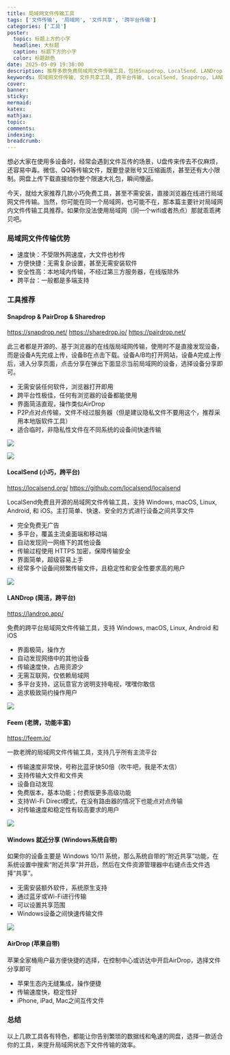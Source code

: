 ```yaml
---
title: 局域网文件传输工具
tags: ['文件传输', '局域网', '文件共享', '跨平台传输']
categories: ['工具']
poster:
  topic: 标题上方的小字
  headline: 大标题
  caption: 标题下方的小字
  color: 标题颜色
date: 2025-05-09 19:38:00
description: 推荐多款免费局域网文件传输工具，包括Snapdrop、LocalSend、LANDrop、Feem等，支持Windows、Mac、Linux、Android、iOS跨平台传输，无需安装软件，速度快且安全，告别U盘和网盘传输的烦恼。
keywords: 局域网文件传输, 文件共享工具, 跨平台传输, LocalSend, Snapdrop, LANDrop, Feem, 无线传输, 文件传输软件, 局域网共享
cover:
banner:
sticky:
mermaid:
katex:
mathjax:
topic:
comments:
indexing:
breadcrumb:
---
```



想必大家在使用多设备时，经常会遇到文件互传的场景，U盘传来传去不仅麻烦，还容易中毒。微信、QQ等传输文件，既要登录账号又压缩画质，甚至还有大小限制。网盘上传下载直接给你整个限速大礼包，瞬间懵逼。

今天，就给大家推荐几款小巧免费工具，甚至不需安装，直接浏览器在线进行局域网文件传输。当然，你可能在同一个局域网，也可能不在，那本篇主要针对局域网内文件传输工具推荐。如果你没法使用局域网（同一个wifi或者热点）那就乖乖拷贝吧。


### 局域网文件传输优势

- 速度快：不受限外网速度，大文件也秒传
- 方便快捷：无需复杂设置，甚至无需安装软件
- 安全性高：本地域内传输，不经过第三方服务器，在线版除外
- 跨平台：一般都是多端支持

### 工具推荐

#### Snapdrop & PairDrop & Sharedrop

https://snapdrop.net/
https://sharedrop.io/
https://pairdrop.net/

此三者都是开源的、基于浏览器的在线版局域网传输，使用时不是直接发现设备，而是设备A先完成上传，设备B在点击下载。设备A/B均打开网站，设备A完成上传后，进入分享页面，点击分享在弹出下面显示当前局域网的设备，选择设备分享即可。

- 无需安装任何软件，浏览器打开即用
- 跨平台性极佳，任何有浏览器的设备都能使用
- 界面简洁直观，操作类似AirDrop
- P2P点对点传输，文件不经过服务器（但是建议隐私文件不要用这个，推荐采用本地版软件工具）
- 适合临时，非隐私性文件在不同系统的设备间快速传输

![](https://pub-7fe6bbbffb8045bf9f5bbb3f378ea457.r2.dev/tinified/filesend_3.png)

![](https://pub-7fe6bbbffb8045bf9f5bbb3f378ea457.r2.dev/tinified/filesend_7.png)

#### LocalSend (小巧，跨平台)

https://localsend.org/
https://github.com/localsend/localsend

LocalSend免费且开源的局域网文件传输工具，支持 Windows, macOS, Linux, Android, 和 iOS。主打简单、快速、安全的方式进行设备之间共享文件

- 完全免费无广告
- 多平台，覆盖主流桌面端和移动端
- 自动发现同一网络下的其他设备
- 传输过程使用 HTTPS 加密，保障传输安全
- 界面简单，超级容易上手
- 经常多个设备间频繁传输文件，且稳定性和安全性要求高的用户

![](https://pub-7fe6bbbffb8045bf9f5bbb3f378ea457.r2.dev/tinified/filesend_2.png)

#### LANDrop (简洁，跨平台)

https://landrop.app/

免费的跨平台局域网文件传输工具，支持 Windows, macOS, Linux, Android 和 iOS

- 界面极简，操作方
- 自动发现网络中的其他设备
- 传输速度快，占用资源少
- 无需互联网，仅依赖局域网
- 多平台支持，这玩意官方说明支持电视，嘿嘿你敢信
- 追求极致简约操作用户

![](https://pub-7fe6bbbffb8045bf9f5bbb3f378ea457.r2.dev/tinified/filesend_4.png)

#### Feem (老牌，功能丰富)

https://feem.io/

一款老牌的局域网文件传输工具，支持几乎所有主流平台

- 传输速度非常快，号称比蓝牙快50倍（吹牛吧，我是不太信）
- 支持传输大文件和文件夹
- 设备自动发现
- 免费版本，基本功能；付费版更多高级功能
- 支持Wi-Fi Direct模式，在没有路由器的情况下也能点对点传输
- 对传输速度和稳定性有较高要求的用户

![](https://pub-7fe6bbbffb8045bf9f5bbb3f378ea457.r2.dev/tinified/filesend_5.png)

#### Windows 就近分享 (Windows系统自带)

如果你的设备主要是 Windows 10/11 系统，那么系统自带的“附近共享”功能，在系统设置中搜索“附近共享”并开启，然后在文件资源管理器中右键点击文件选择“共享”。

- 无需安装额外软件，系统原生支持
- 通过蓝牙或Wi-Fi进行传输
- 可以设置共享范围
- Windows设备之间快速传输文件

![](https://pub-7fe6bbbffb8045bf9f5bbb3f378ea457.r2.dev/tinified/filesend_6.png)

#### AirDrop (苹果自带)

苹果全家桶用户最方便快捷的选择，在控制中心或访达中开启AirDrop，选择文件分享即可

- 苹果生态内无缝集成，操作便捷
- 传输速度快，稳定性好
- iPhone, iPad, Mac之间互传文件

### 总结

以上几款工具各有特色，都能让你告别繁琐的数据线和龟速的网盘，选择一款适合你的工具，来提升局域网状态下文件传输的效率。
